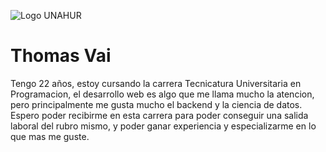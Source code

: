![Logo UNAHUR](./assets/UNAHUR.png)


# Thomas Vai
Tengo 22 años, estoy cursando la carrera Tecnicatura Universitaria en Programacion, el desarrollo web es algo que me llama mucho la atencion, pero principalmente me gusta mucho el backend y la ciencia de datos. Espero poder recibirme en esta carrera para poder conseguir una salida laboral del rubro mismo, y poder ganar experiencia y especializarme en lo que mas me guste.


